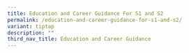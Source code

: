 ```yaml
---
title: Education and Career Guidance For S1 and S2
permalink: /education-and-career-guidance-for-s1-and-s2/
variant: tiptap
description: ""
third_nav_title: Education and Career Guidance
---
```

